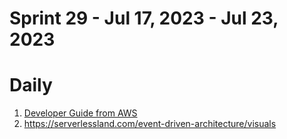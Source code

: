<h1>Sprint 29 - Jul 17, 2023 - Jul 23, 2023</h1>

# Daily
1. [Developer Guide from AWS](https://docs.aws.amazon.com/cdk/v2/guide/home.html)
2. https://serverlessland.com/event-driven-architecture/visuals